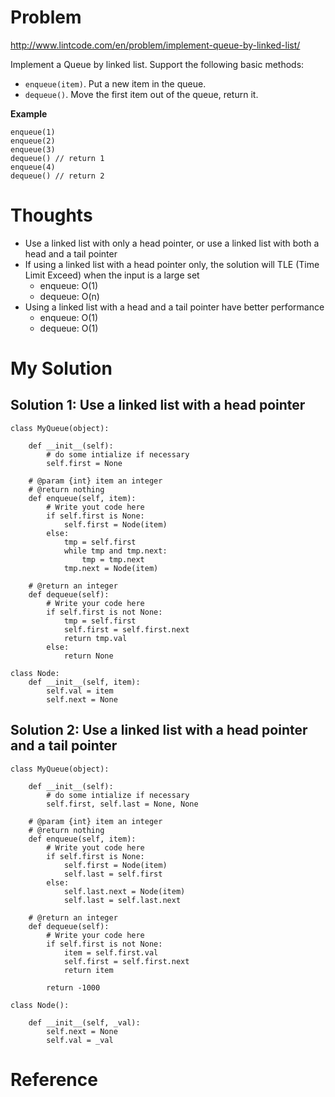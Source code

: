 # Problem

http://www.lintcode.com/en/problem/implement-queue-by-linked-list/

Implement a Queue by linked list. Support the following basic methods:

- ```enqueue(item)```. Put a new item in the queue.
- ```dequeue()```. Move the first item out of the queue, return it.

**Example**

```
enqueue(1)
enqueue(2)
enqueue(3)
dequeue() // return 1
enqueue(4)
dequeue() // return 2
```

# Thoughts

- Use a linked list with only a head pointer, or use a linked list with both a head and a tail pointer
- If using a linked list with a head pointer only, the solution will TLE (Time Limit Exceed) when the input is a large set
  - enqueue: O(1)
  - dequeue: O(n)
- Using a linked list with a head and a tail pointer have better performance
  - enqueue: O(1)
  - dequeue: O(1)

# My Solution

## Solution 1: Use a linked list with a head pointer

```
class MyQueue(object):

    def __init__(self):
        # do some intialize if necessary
        self.first = None

    # @param {int} item an integer
    # @return nothing
    def enqueue(self, item):
        # Write yout code here
        if self.first is None:
            self.first = Node(item)
        else:
            tmp = self.first
            while tmp and tmp.next:
                tmp = tmp.next
            tmp.next = Node(item)

    # @return an integer
    def dequeue(self):
        # Write your code here
        if self.first is not None:
            tmp = self.first
            self.first = self.first.next
            return tmp.val
        else:
            return None

class Node:
    def __init__(self, item):
        self.val = item
        self.next = None
```

## Solution 2: Use a linked list with a head pointer and a tail pointer

```
class MyQueue(object):

    def __init__(self):
        # do some intialize if necessary
        self.first, self.last = None, None

    # @param {int} item an integer
    # @return nothing
    def enqueue(self, item):
        # Write yout code here
        if self.first is None:
            self.first = Node(item)
            self.last = self.first
        else:
            self.last.next = Node(item)
            self.last = self.last.next

    # @return an integer
    def dequeue(self):
        # Write your code here
        if self.first is not None:
            item = self.first.val
            self.first = self.first.next
            return item

        return -1000

class Node():

    def __init__(self, _val):
        self.next = None
        self.val = _val
```


# Reference

